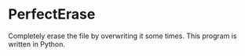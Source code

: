 # PerfectErase
Completely erase the file by overwriting it some times. This program is written in Python.
